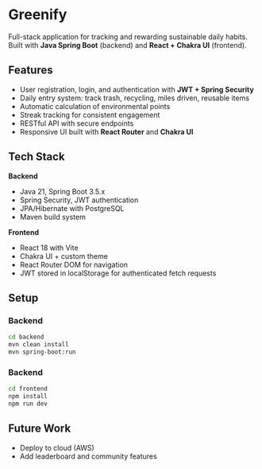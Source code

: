 # Greenify

Full-stack application for tracking and rewarding sustainable daily habits. Built with **Java Spring Boot** (backend) and **React + Chakra UI** (frontend).

## Features
- User registration, login, and authentication with **JWT + Spring Security**  
- Daily entry system: track trash, recycling, miles driven, reusable items  
- Automatic calculation of environmental points  
- Streak tracking for consistent engagement  
- RESTful API with secure endpoints  
- Responsive UI built with **React Router** and **Chakra UI**  

## Tech Stack
**Backend**  
- Java 21, Spring Boot 3.5.x  
- Spring Security, JWT authentication  
- JPA/Hibernate with PostgreSQL  
- Maven build system  

**Frontend**  
- React 18 with Vite  
- Chakra UI + custom theme  
- React Router DOM for navigation  
- JWT stored in localStorage for authenticated fetch requests  

## Setup

### Backend
```bash
cd backend
mvn clean install
mvn spring-boot:run
```

### Backend
```bash
cd frontend
npm install
npm run dev
```

## Future Work
- Deploy to cloud (AWS)
- Add leaderboard and community features
